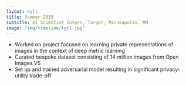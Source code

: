 ```yaml
---
layout: null
title: Summer 2019
subtitle: AI Scientist Intern, Target, Minneapolis, MN
image: "img/timeline/tgt1.jpg"
---
```

* Worked on project focused on learning private representations of images in the context of deep metric learning
* Curated bespoke dataset consisting of 14 million images from Open Images V5
* Set up and trained adversarial model resulting in significant privacy-utility trade-off